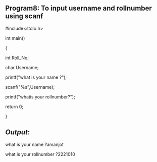 ## Program8: To input username and rollnumber using scanf

#include<stdio.h>

int main()

{

   int Roll_No;
   
   char Username;
   
   printf("what is your name ?");
   
   scanf("%s",Username);
 
 printf("whatis your rollnumber?");
 
 return 0;

}

## *Output*:
what is your name ?amanjot

what is your rollnumber ?2221010
